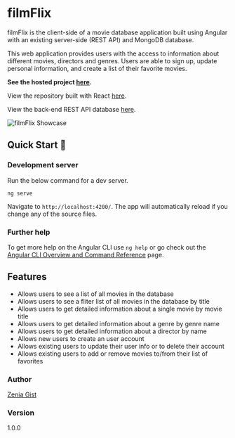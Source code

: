 # filmFlix

filmFlix is the client-side of a movie database application built using Angular with an existing server-side (REST API) and MongoDB database. 

This web application provides users with the access to information about different movies, directors and genres. Users are able to sign up, update personal information, and create a list of their favorite movies. 

**See the hosted project [here](https://zeniagist.github.io/filmFlix/).**

View the repository built with React [here](https://github.com/zeniagist/myFlix-Client).

View the back-end REST API database [here](https://github.com/zeniagist/myFlix-Backend).

![filmFlix Showcase](./assets/filmFlixshowcase.gif)

## Quick Start 🚀

### Development server

Run the below command for a dev server. 
```
ng serve
```
Navigate to `http://localhost:4200/`. The app will automatically reload if you change any of the source files.

### Further help

To get more help on the Angular CLI use `ng help` or go check out the [Angular CLI Overview and Command Reference](https://angular.io/cli) page.

## Features

- Allows users to see a list of all movies in the database
- Allows users to see a fliter list of all movies in the database by title
- Allows users to get detailed information about a single movie by movie title
- Allows users to get detailed information about a genre by genre name
- Allows users to get detailed information about a director by name
- Allows new users to create an user account
- Allows existing users to update their user info or to delete their account
- Allows existing users to add or remove movies to/from their list of favorites

### Author

[Zenia Gist](https://zeniagist.github.io)

### Version

1.0.0

